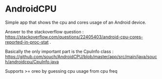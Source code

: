 # AndroidCPU
Simple app that shows the cpu and cores usage of an Android device.

Answer to the stackoverflow question : https://stackoverflow.com/questions/22405403/android-cpu-cores-reported-in-proc-stat .

Basically the only important part is the CpuInfo class : https://github.com/souch/AndroidCPU/blob/master/app/src/main/java/souch/androidcpu/CpuInfo.java

Supports >= oreo by guessing cpu usage from cpu freq